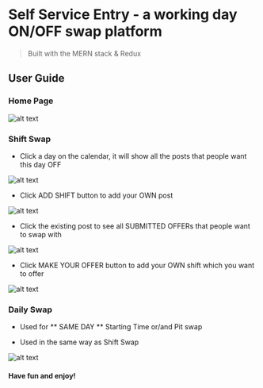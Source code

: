 # Self Service Entry - a working day ON/OFF swap platform

> Built with the MERN stack & Redux


## User Guide


### Home Page

![alt text](<https://res.cloudinary.com/dsk0gjgdw/image/upload/v1646389090/self-service-entry/home_page_ipze9f.png>)


### Shift Swap

- Click a day on the calendar, it will show all the posts that people want this day OFF

![alt text](<https://res.cloudinary.com/dsk0gjgdw/image/upload/v1646390025/self-service-entry/shift_swap_1_ddvnho.png>)

- Click ADD SHIFT button to add your OWN post

![alt text](<https://res.cloudinary.com/dsk0gjgdw/image/upload/v1646390141/self-service-entry/shift_swap_2_shn9ff.png>)

- Click the existing post to see all SUBMITTED OFFERs that people want to swap with

![alt text](<https://res.cloudinary.com/dsk0gjgdw/image/upload/v1646390653/self-service-entry/shift_swap_3_lzajby.png>)

- Click MAKE YOUR OFFER button to add your OWN shift which you want to offer

![alt text](<https://res.cloudinary.com/dsk0gjgdw/image/upload/v1646391140/self-service-entry/shif_swap_4_oo6lh4.png>)


### Daily Swap

- Used for ** SAME DAY ** Starting Time or/and Pit swap

- Used in the same way as Shift Swap

![alt text](<https://res.cloudinary.com/dsk0gjgdw/image/upload/v1646391348/self-service-entry/daily_swap_1_uyzycf.png>)


#### Have fun and enjoy!








